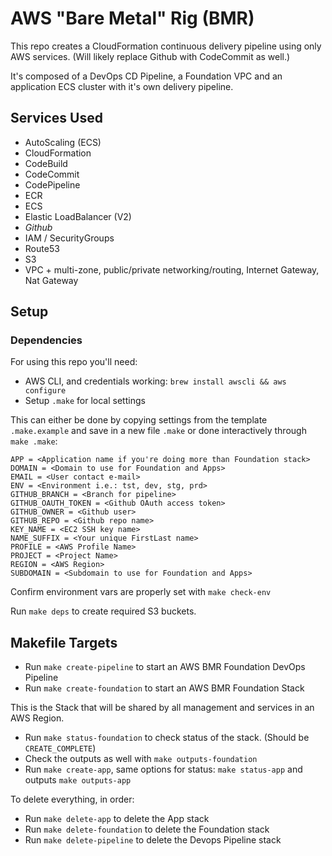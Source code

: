 # AWS "Bare Metal" Rig  (BMR)

This repo creates a CloudFormation continuous delivery pipeline using only
AWS services. (Will likely replace Github with CodeCommit as well.)

It's composed of a DevOps CD Pipeline, a Foundation VPC and an application ECS
cluster with it's own delivery pipeline.


## Services Used

 * AutoScaling (ECS)
 * CloudFormation
 * CodeBuild
 * CodeCommit
 * CodePipeline
 * ECR
 * ECS
 * Elastic LoadBalancer (V2)
 * _Github_
 * IAM / SecurityGroups
 * Route53
 * S3
 * VPC + multi-zone, public/private networking/routing, Internet Gateway, Nat Gateway


## Setup

### Dependencies

For using this repo you'll need:

 * AWS CLI, and credentials working: `brew install awscli && aws configure`
 * Setup `.make` for local settings

This can either be done by copying settings from the template `.make.example`
and save in a new file `.make` or done interactively through `make .make`:

```
APP = <Application name if you're doing more than Foundation stack>
DOMAIN = <Domain to use for Foundation and Apps>
EMAIL = <User contact e-mail>
ENV = <Environment i.e.: tst, dev, stg, prd>
GITHUB_BRANCH = <Branch for pipeline>
GITHUB_OAUTH_TOKEN = <Github OAuth access token>
GITHUB_OWNER = <Github user>
GITHUB_REPO = <Github repo name>
KEY_NAME = <EC2 SSH key name>
NAME_SUFFIX = <Your unique FirstLast name>
PROFILE = <AWS Profile Name>
PROJECT = <Project Name>
REGION = <AWS Region>
SUBDOMAIN = <Subdomain to use for Foundation and Apps>
```

Confirm environment vars are properly set with `make check-env`

Run `make deps` to create required S3 buckets.

## Makefile Targets

  * Run `make create-pipeline` to start an AWS BMR Foundation DevOps Pipeline
  * Run `make create-foundation` to start an AWS BMR Foundation Stack

This is the Stack that will be shared by all management and services in an AWS Region.

  * Run `make status-foundation` to check status of the stack. (Should be `CREATE_COMPLETE`)
  * Check the outputs as well with `make outputs-foundation`
  * Run `make create-app`, same options for status: `make status-app` and outputs `make outputs-app`

To delete everything, in order:

  * Run `make delete-app` to delete the App stack
  * Run `make delete-foundation` to delete the Foundation stack
  * Run `make delete-pipeline` to delete the Devops Pipeline stack

